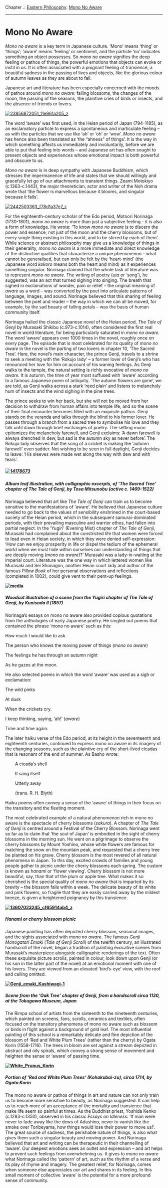 Chapter .: [Eastern Philosophy](https://www.theschooloflife.com/thebookoflife/category/leisure/eastern-philosophy/): [Mono No Aware](https://www.theschooloflife.com/thebookoflife/mono-no-aware/)

* * *

# Mono No Aware

_Mono no aware_ is a key term in Japanese culture. ‘Mono’ means ‘thing’ or ‘things’; ‘aware’ means ‘feeling’ or sentiment, and the particle ‘no’ indicates something an object possesses. So _mono no aware_ signifies the deep feeling or pathos of things, the powerful emotions that objects can evoke or instil in us. It is often associated with a poignant feeling of transience, a beautiful sadness in the passing of lives and objects, like the glorious colour of autumn leaves as they are about to fall.

Japanese art and literature has been especially concerned with the moods of pathos around _mono no aware_: falling blossoms, the changes of the moon, the passing of the seasons, the plaintive cries of birds or insects, and the absence of friends or lovers.

[![23956872051_11e961a205_z](https://www.theschooloflife.com/thebookoflife/wp-content/uploads/2016/01/23956872051_11e961a205_z.jpg)](http://www.thebookoflife.org/wp-content/uploads/2016/01/23956872051_11e961a205_z.jpg)

The word ‘aware’ was first used, in the Heian period of Japan (794-1185), as an exclamatory particle to express a spontaneous and inarticulate feeling – as with the particles that we use like ‘ah’ or ‘oh’ or ‘wow’. _Mono no aware_ has hence also been translated as ‘the “ahness” of things’. It is the way in which something affects us immediately and involuntarily, before we are able to put that feeling into words – and Japanese art has often sought to present objects and experiences whose emotional impact is both powerful and obscure to us. &nbsp; &nbsp;

_Mono no aware_ is in deep sympathy with Japanese Buddhism, which stresses the impermanence of life and states that we should willingly and gracefully let go of our attachments to transient things. Zeami Motokiyo (c.1363-c.1443), the major theoretician, actor and writer of the Noh drama wrote that ‘the flower is marvellous because it blooms, and singular because it falls’.

[![2442503363_f78d1a37e7_z](https://www.theschooloflife.com/thebookoflife/wp-content/uploads/2016/01/2442503363_f78d1a37e7_z.jpg)](http://www.thebookoflife.org/wp-content/uploads/2016/01/2442503363_f78d1a37e7_z.jpg)

For the eighteenth-century scholar of the Edo period, Motoori Norinaga (1730-1801), _mono no aware_ is more than just a subjective feeling – it is also a form of knowledge. He wrote: ‘To know _mono no aware_ is to discern the power and essence, not just of the moon and the cherry blossoms, but of every single thing existing in this world, and to be stirred by each of them’. While science or abstract philosophy may give us a knowledge of things in their generality, _mono no aware_ is a more immediate and direct knowledge of the distinctive qualities that characterize a unique phenomenon – what cannot be generalised, but can only be felt by the ‘heart-mind’ (the Japanese word _kokoro_ means both the heart and mind) as it experiences something singular. Norinaga claimed that the whole task of literature was to represent _mono no aware_. The writing of poetry (_uta_ or ‘song’), he suggested, was an act that turned sighing into singing. The breath that sighed in exclamations of wonder, pain or relief – the original meaning of _aware_ as a word – was converted by the poet into articulate patterns of language, images, and sound. Norinage believed that this sharing of feeling between the poet and reader – the way in which we can all be moved, for example, by the sad beauty of falling petals – was the basis of human community itself.

Norinaga hailed the classic Japanese novel of the Heian period, _The Tale of Genji_ by Murasaki Shikibu (c.973-c.1014), often considered the first real novel in world literature, for being particularly saturated in _mono no aware_. The word ‘aware’ appears over 1000 times in the novel, roughly once on every page. The episode that is most celebrated for its quality of _mono no aware_ in the novel is the parting of two lovers in chapter 10, ‘The Sacred Tree’. Here, the novel’s main character, the prince Genji, travels to a shrine to seek a meeting with the ‘Rokujo lady’ – a former lover of Genji’s who has renounced her love for him on account of his waning feelings.&nbsp;As Genji walks to the temple, the natural setting is richly evocative of _mono no aware_. It is autumn, the time of year most suffused with ‘aware’ according to a famous Japanese poem of antiquity. ‘The autumn flowers are gone’, we are told, as Genji walks across a stark ‘reed plain’ and listens to melancholy hum of insects and the wind sighing in the pine trees.

The prince seeks to win her back, but she will not be moved from her decision to withdraw from human affairs into temple life, and so the scene of their final encounter becomes filled with an exquisite pathos. Genji stands on the veranda and talks through the blind to his former lover. He passes through a branch from a sacred tree to symbolise his love and they talk until dawn through brief exchanges of poetry. The setting moon epitomizes the melancholy farewell, and Genji exclaims: ‘A dawn farewell is always drenched in dew, but sad is the autumn sky as never before’. The Rokujo lady observes that the song of a cricket is making the ‘autumn farewell’ even sadder. Not wishing to be seen in full daylight, Genji decides to leave: ‘His sleeves were made wet along the way with dew and with tears’. &nbsp;

##### [![14178673](https://www.theschooloflife.com/thebookoflife/wp-content/uploads/2016/01/14178673.jpg)](http://www.thebookoflife.org/wp-content/uploads/2016/01/14178673.jpg)

##### Album leaf illustration, with calligraphic excerpts, of ‘The Sacred Tree’ chapter of _The Tale of Genji_, by Tosa Mitsunobu (active c. 1469-1522)

Norinaga believed that art like _The Tale of Genji_ can train us to become sensitive to the manifestations of ‘aware’. He believed that Japanese culture needed to go back to the values of sensibility enshrined in the court-based society of the Heian period, which in the subsequent samurai-dominated periods, with their prevailing masculine and warrior ethos, had fallen into partial neglect. In the ‘Yugiri’ (Evening Mist) chapter of _The Tale of Genji_, Murasaki had complained about the constricted life that women were forced to lead even in Heian society, in which they were denied self-expression: ‘How can we enjoy prosperity in life or dispel the tedium of the ephemeral world when we must hide within ourselves our understanding of things that are deeply moving (_mono no aware_)?’ Murasaki was a lady-in-waiting at the imperial court. Literature was the one way in which lettered women like Murasaki and Sei Shonagon, another Heian court lady and author of the famous _Pillow Book_ of her personal observations and reflections (completed in 1002), could give vent to their pent-up feelings.

**[![media](https://www.theschooloflife.com/thebookoflife/wp-content/uploads/2016/01/media.png)](http://www.thebookoflife.org/wp-content/uploads/2016/01/media.png)**

##### Woodcut illustration of a scene from the Yugiri chapter of _The Tale of Genji_, by Kunisada II (1857)

Norinaga’s essays on mono no aware also provided copious quotations from the anthologies of early Japanese poetry. He singled out poems that contained the phrase ‘mono no aware’ such as this:

How much I would like to ask

The person who knows the moving power of things (_mono no aware_)

The feelings he has through an autumn night

As he gazes at the moon.

He also selected poems in which the word ‘aware’ was used as a sigh or exclamation:

The wild pinks

At dusk

When the crickets cry.

I keep thinking, saying, ‘ah!’ (_aware_)

Time and time again.

The later haiku verse of the Edo period, at its height in the seventeenth and eighteenth centuries, continued to express mono no aware in its imagery of the changing seasons, such as the plaintive cry of the short-lived cicadas that is resonant of the end of summer. As Basho wrote:

&nbsp;&nbsp;&nbsp;&nbsp;&nbsp;&nbsp;&nbsp; A cicada’s shell

&nbsp;&nbsp;&nbsp;&nbsp;&nbsp;&nbsp;&nbsp; It sang itself

&nbsp;&nbsp;&nbsp;&nbsp;&nbsp;&nbsp;&nbsp; Utterly away

&nbsp;&nbsp;&nbsp;&nbsp;&nbsp;&nbsp;&nbsp; (trans. R. H. Blyth)

Haiku poems often convey a sense of the ‘aware’ of things in their focus on the transitory and the fleeting moment.

The most celebrated example of a natural phenomenon rich in mono no aware is the spectacle of cherry blossoms (_sakura_). A chapter of _The Tale of Genji_ is centred around a Festival of the Cherry Blossom. Norinaga went so far as to claim that ‘the soul of Japan’ is embodied in the sight of cherry blossoms in the morning sun. He went on a pilgrimage to observe the cherry blossoms by Mount Yoshino, whose white flowers are famous for matching the snow on the mountain peak, and requested that a cherry tree be planted on his grave. Cherry blossom is the most revered of all natural phenomena in Japan. To this day, excited crowds of families and young people gather to picnic under the cherry blossoms each spring. The custom is known as _hanami_ or ‘flower viewing’. Cherry blossom is not more beautiful, say, than that of the plum or apple tree. What makes it so cherished is the special quality of _mono no aware_ that is imparted by its brevity – the blossom falls within a week. The delicate beauty of its white and pink flowers, so fragile that they are easily carried away by the mildest breeze, is given a heightened poignancy by this transience.

**[![13607023245_cf65914ab4_z](https://www.theschooloflife.com/thebookoflife/wp-content/uploads/2016/01/13607023245_cf65914ab4_z.jpg)](http://www.thebookoflife.org/wp-content/uploads/2016/01/13607023245_cf65914ab4_z.jpg)**

##### _Hanami_ or cherry blossom picnic

Japanese painting has often depicted cherry blossom, seasonal images, and the sights associated with _mono no aware_. The famous _Genji Monogatari Emaki_ (_Tale of Genji Scroll_) of the twelfth century, an illustrated handscroll of the novel, began a tradition of painting evocative scenes from Murasaki’s masterpiece alongside calligraphic renderings of the text. Often these exquisite picture scrolls, painted in colour, look down upon Genji (or his son in the latter part of the novel) at an emotional moment with one of his lovers. They are viewed from an elevated ‘bird’s-eye’ view, with the roof and ceiling omitted.

**[![Genji_emaki_Kashiwagi-1](https://www.theschooloflife.com/thebookoflife/wp-content/uploads/2016/01/Genji_emaki_Kashiwagi-1.jpg)](http://www.thebookoflife.org/wp-content/uploads/2016/01/Genji_emaki_Kashiwagi-1.jpg)**

##### Scene from the ‘Oak Tree’ chapter of _Genji_, from a handscroll circa 1130, at the Tokugawa Museum, Japan

The Rimpa school of artists from the sixteenth to the nineteenth centuries, which painted on screens, fans, scrolls, ceramics and textiles, often focused on the transitory phenomena of mono no aware such as blossom or birds in flight against a background of gold leaf. The most influential painting of this school is a remarkably delicate and fine depiction of the blossom of ‘Red and White Plum Trees’ (rather than the cherry) by Ogata Korin (1558-1716). The trees in bloom are set against a stream depicted in abstract and oily spirals, which convey a strong sense of movement and heighten the sense or ‘aware’ of passing time. &nbsp;&nbsp;

**[![White_Prunus_Korin](https://www.theschooloflife.com/thebookoflife/wp-content/uploads/2016/01/White_Prunus_Korin.jpg)](http://www.thebookoflife.org/wp-content/uploads/2016/01/White_Prunus_Korin.jpg)**

##### Portion of ‘Red and White Plum Trees’ (_Kohakubai-zu_), circa 1714, by Ogata Korin

The mono no aware or pathos of things in art and nature can not only train us to become more sensitive to beauty, as Norinaga suggested. It can help us to reach more of an acceptance of the mortality and transience that make life seem so painful at times. As the Buddhist priest, Yoshida Kenko (c.1283-c.1350), observed in his classic _Essays on Idleness_: ‘If man were never to fade away like the dews of Adashino, never to vanish like the smoke over Toribeyama, how things would lose their power to move us!’. The great source of sadness, the perishable nature of things, is also what gives them such a singular beauty and moving power. And Norinaga believed that art and writing can be therapeutic in their channelling of ‘aware’. Our deepest emotions seek an outlet and expression – and art helps to prevent such feelings from overwhelming us. It gives to _mono no aware_ what Norinaga called the ‘pattern’ of art, such as the rhythm of a verse and its play of rhyme and imagery. The greatest relief, for Norinaga, comes when someone else appreciates our art and shares in its feeling. In this small moment of collective ‘aware’ is the potential for a more profound sense of community. &nbsp;&nbsp; **&nbsp;&nbsp;&nbsp;&nbsp;**
